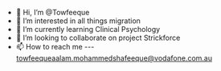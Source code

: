 - 👋 Hi, I’m @Towfeeque
- 👀 I’m interested in all things migration
- 🌱 I’m currently learning Clinical Psychology
- 💞️ I’m looking to collaborate on project Strickforce
- 📫 How to reach me --- towfeequeaalam.mohammedshafeeque@vodafone.com.au

<!---
Towfeeque/Towfeeque is a ✨ special ✨ repository because its `README.md` (this file) appears on your GitHub profile.
You can click the Preview link to take a look at your changes.
--->
